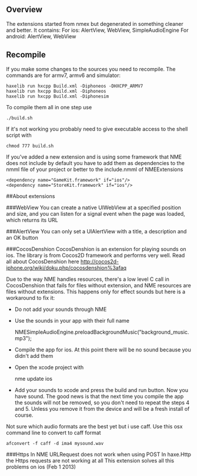 ## Overview

The extensions started from nmex but degenerated in something cleaner and better. It contains:
For ios: AlertView, WebView, SimpleAudioEngine
For android: AlertView, WebView

## Recompile

If you make some changes to the sources you need to recompile. The commands are for armv7, armv6 and simulator:

	haxelib run hxcpp Build.xml -Diphoneos -DHXCPP_ARMV7
	haxelib run hxcpp Build.xml -Diphoneos
	haxelib run hxcpp Build.xml -Diphonesim

To compile them all in one step use

	./build.sh
	
If it's not working you probably need to give executable access to the shell script with

	chmod 777 build.sh

If you've added a new extension and is using some framework that NME does not include by default you have to add them as dependencies to the nmml file of your project or better to the include.nmml of NMEExtensions

	<dependency name="GameKit.framework" if="ios"/>
	<dependency name="StoreKit.framework" if="ios"/>
	

##About extensions

###WebView
You can create a native UIWebView at a specified position and size, and you can listen for a signal event when the page was loaded, which returns its URL

###AlertView
You can only set a UIAlertView with a title, a description and an OK button

###CocosDenshion
CocosDenshion is an extension for playing sounds on ios. The library is from Cocos2D framework and performs very well. Read all about CocosDenshion here http://cocos2d-iphone.org/wiki/doku.php/cocosdenshion%3afaq

Due to the way NME handles resources, there's a low level C call in CocosDenshion that fails for files without extension, and NME resources are files without extensions. This happens only for effect sounds but here is a workaround to fix it:
* Do not add your sounds through NME
* Use the sounds in your app with their full name

	NMESimpleAudioEngine.preloadBackgroundMusic("background_music.mp3");

* Compile the app for ios. At this point there will be no sound because you didn't add them
* Open the xcode project with
	
	nme update ios
	
* Add your sounds to xcode and press the build and run button.
Now you have sound. The good news is that the next time you compile the app the sounds will not be removed, so you don't need to repeat the steps 4 and 5. Unless you remove it from the device and will be a fresh install of course.

Not sure which audio formats are the best yet but i use caff. Use this osx command line to convert to caff format

	afconvert -f caff -d ima4 mysound.wav

###Https
In NME URLRequest does not work when using POST
In haxe.Http the Https requests are not working at all
This extension solves all this problems on ios
(Feb 1 2013)
